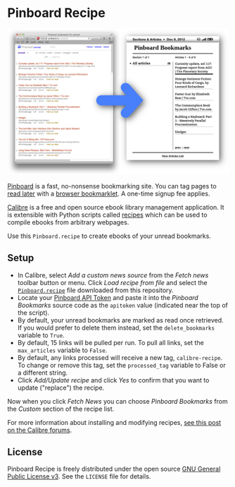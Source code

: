 Pinboard Recipe
===============

![Pinboard Recipe Screenshot](https://github.com/anoved/Pinboard-Recipe/raw/master/PinboardRecipe.png)

[Pinboard](http://pinboard.in/) is a fast, no-nonsense bookmarking site. You can tag pages to [read later](https://pinboard.in/tour/#later) with a [browser bookmarklet](https://pinboard.in/howto/#saving). A one-time signup fee applies.

[Calibre](http://www.calibre-ebook.com/) is a free and open source ebook library management application. It is extensible with Python scripts called [recipes](http://manual.calibre-ebook.com/news.html) which can be used to compile ebooks from arbitrary webpages.

Use this `Pinboard.recipe` to create ebooks of your unread bookmarks.

Setup
-----

- In Calibre, select _Add a custom news source_ from the _Fetch news_ toolbar button or menu. Click _Load recipe from file_ and select the [`Pinboard.recipe`](https://raw.github.com/anoved/Pinboard-Recipe/master/Pinboard.recipe) file downloaded from this repository.
- Locate your [Pinboard API Token](https://pinboard.in/settings/password) and paste it into the _Pinboard Bookmarks_ source code as the `apitoken` value (indicated near the top of the script).
- By default, your unread bookmarks are marked as read once retrieved. If you would prefer to delete them instead, set the `delete_bookmarks` variable to `True`.
- By default, 15 links will be pulled per run. To pull all links, set the `max_articles` variable to `False`.
- By default, any links processed will receive a new tag, `calibre-recipe`. To change or remove this tag, set the `processed_tag` variable to False or a different string.
- Click _Add/Update recipe_ and click _Yes_ to confirm that you want to update ("replace") the recipe.

Now when you click _Fetch News_ you can choose _Pinboard Bookmarks_ from the _Custom_ section of the recipe list.

For more information about installing and modifying recipes, [see this post on the Calibre forums](http://www.mobileread.com/forums/showthread.php?t=121439).

License
-------

Pinboard Recipe is freely distributed under the open source [GNU General Public License v3](http://opensource.org/licenses/GPL-3.0). See the `LICENSE` file for details.
